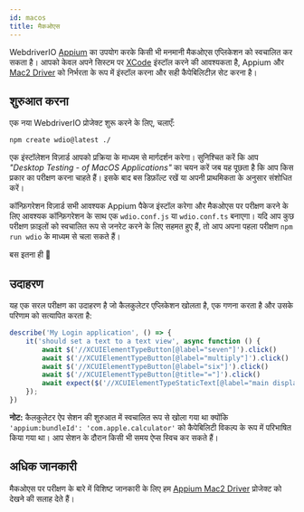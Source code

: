 ```yaml
---
id: macos
title: मैकओएस
---
```


WebdriverIO [Appium](https://appium.io/) का उपयोग करके किसी भी मनमानी मैकओएस एप्लिकेशन को स्वचालित कर सकता है। आपको केवल अपने सिस्टम पर [XCode](https://developer.apple.com/xcode/) इंस्टॉल करने की आवश्यकता है, Appium और [Mac2 Driver](https://github.com/appium/appium-mac2-driver) को निर्भरता के रूप में इंस्टॉल करना और सही कैपेबिलिटीज़ सेट करना है।

## शुरुआत करना

एक नया WebdriverIO प्रोजेक्ट शुरू करने के लिए, चलाएँ:

```sh
npm create wdio@latest ./
```

एक इंस्टॉलेशन विज़ार्ड आपको प्रक्रिया के माध्यम से मार्गदर्शन करेगा। सुनिश्चित करें कि आप _"Desktop Testing - of MacOS Applications"_ का चयन करें जब यह पूछता है कि आप किस प्रकार का परीक्षण करना चाहते हैं। इसके बाद बस डिफ़ॉल्ट रखें या अपनी प्राथमिकता के अनुसार संशोधित करें।

कॉन्फ़िगरेशन विज़ार्ड सभी आवश्यक Appium पैकेज इंस्टॉल करेगा और मैकओएस पर परीक्षण करने के लिए आवश्यक कॉन्फ़िगरेशन के साथ एक `wdio.conf.js` या `wdio.conf.ts` बनाएगा। यदि आप कुछ परीक्षण फ़ाइलों को स्वचालित रूप से जनरेट करने के लिए सहमत हुए हैं, तो आप अपना पहला परीक्षण `npm run wdio` के माध्यम से चला सकते हैं।

<CreateMacOSProjectAnimation />

बस इतना ही 🎉

## उदाहरण

यह एक सरल परीक्षण का उदाहरण है जो कैलकुलेटर एप्लिकेशन खोलता है, एक गणना करता है और उसके परिणाम को सत्यापित करता है:

```js
describe('My Login application', () => {
    it('should set a text to a text view', async function () {
        await $('//XCUIElementTypeButton[@label="seven"]').click()
        await $('//XCUIElementTypeButton[@label="multiply"]').click()
        await $('//XCUIElementTypeButton[@label="six"]').click()
        await $('//XCUIElementTypeButton[@title="="]').click()
        await expect($('//XCUIElementTypeStaticText[@label="main display"]')).toHaveText('42')
    });
})
```

__नोट:__ कैलकुलेटर ऐप सेशन की शुरुआत में स्वचालित रूप से खोला गया था क्योंकि `'appium:bundleId': 'com.apple.calculator'` को कैपेबिलिटी विकल्प के रूप में परिभाषित किया गया था। आप सेशन के दौरान किसी भी समय ऐप्स स्विच कर सकते हैं।

## अधिक जानकारी

मैकओएस पर परीक्षण के बारे में विशिष्ट जानकारी के लिए हम [Appium Mac2 Driver](https://github.com/appium/appium-mac2-driver) प्रोजेक्ट को देखने की सलाह देते हैं।